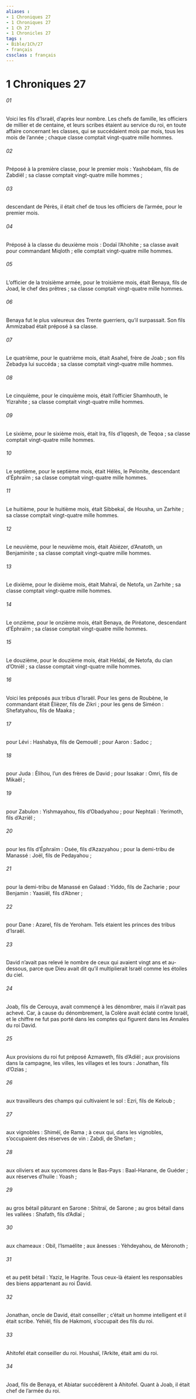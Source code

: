 ```yaml
---
aliases : 
- 1 Chroniques 27
- 1 Chroniques 27
- 1 Ch 27
- 1 Chronicles 27
tags : 
- Bible/1Ch/27
- français
cssclass : français
---
```


# 1 Chroniques 27

###### 01
Voici les fils d’Israël, d’après leur nombre. Les chefs de famille, les officiers de millier et de centaine, et leurs scribes étaient au service du roi, en toute affaire concernant les classes, qui se succédaient mois par mois, tous les mois de l’année ; chaque classe comptait vingt-quatre mille hommes.
###### 02
Préposé à la première classe, pour le premier mois : Yashobéam, fils de Zabdiël ; sa classe comptait vingt-quatre mille hommes ;
###### 03
descendant de Pérès, il était chef de tous les officiers de l’armée, pour le premier mois.
###### 04
Préposé à la classe du deuxième mois : Dodaï l’Ahohite ; sa classe avait pour commandant Miqloth ; elle comptait vingt-quatre mille hommes.
###### 05
L’officier de la troisième armée, pour le troisième mois, était Benaya, fils de Joad, le chef des prêtres ; sa classe comptait vingt-quatre mille hommes.
###### 06
Benaya fut le plus valeureux des Trente guerriers, qu’il surpassait. Son fils Ammizabad était préposé à sa classe.
###### 07
Le quatrième, pour le quatrième mois, était Asahel, frère de Joab ; son fils Zebadya lui succéda ; sa classe comptait vingt-quatre mille hommes.
###### 08
Le cinquième, pour le cinquième mois, était l’officier Shamhouth, le Yizrahite ; sa classe comptait vingt-quatre mille hommes.
###### 09
Le sixième, pour le sixième mois, était Ira, fils d’Iqqesh, de Teqoa ; sa classe comptait vingt-quatre mille hommes.
###### 10
Le septième, pour le septième mois, était Hélès, le Pelonite, descendant d’Éphraïm ; sa classe comptait vingt-quatre mille hommes.
###### 11
Le huitième, pour le huitième mois, était Sibbekaï, de Housha, un Zarhite ; sa classe comptait vingt-quatre mille hommes.
###### 12
Le neuvième, pour le neuvième mois, était Abiézer, d’Anatoth, un Benjaminite ; sa classe comptait vingt-quatre mille hommes.
###### 13
Le dixième, pour le dixième mois, était Mahraï, de Netofa, un Zarhite ; sa classe comptait vingt-quatre mille hommes.
###### 14
Le onzième, pour le onzième mois, était Benaya, de Piréatone, descendant d’Éphraïm ; sa classe comptait vingt-quatre mille hommes.
###### 15
Le douzième, pour le douzième mois, était Heldaï, de Netofa, du clan d’Otniël ; sa classe comptait vingt-quatre mille hommes.
###### 16
Voici les préposés aux tribus d’Israël. Pour les gens de Roubène, le commandant était Èlièzer, fils de Zikri ; pour les gens de Siméon : Shefatyahou, fils de Maaka ;
###### 17
pour Lévi : Hashabya, fils de Qemouël ; pour Aaron : Sadoc ;
###### 18
pour Juda : Élihou, l’un des frères de David ; pour Issakar : Omri, fils de Mikaël ;
###### 19
pour Zabulon : Yishmayahou, fils d’Obadyahou ; pour Nephtali : Yerimoth, fils d’Azriël ;
###### 20
pour les fils d’Éphraïm : Osée, fils d’Azazyahou ; pour la demi-tribu de Manassé : Joël, fils de Pedayahou ;
###### 21
pour la demi-tribu de Manassé en Galaad : Yiddo, fils de Zacharie ; pour Benjamin : Yaasiël, fils d’Abner ;
###### 22
pour Dane : Azarel, fils de Yeroham. Tels étaient les princes des tribus d’Israël.
###### 23
David n’avait pas relevé le nombre de ceux qui avaient vingt ans et au-dessous, parce que Dieu avait dit qu’il multiplierait Israël comme les étoiles du ciel.
###### 24
Joab, fils de Cerouya, avait commençé à les dénombrer, mais il n’avait pas achevé. Car, à cause du dénombrement, la Colère avait éclaté contre Israël, et le chiffre ne fut pas porté dans les comptes qui figurent dans les Annales du roi David.
###### 25
Aux provisions du roi fut préposé Azmaweth, fils d’Adiël ; aux provisions dans la campagne, les villes, les villages et les tours : Jonathan, fils d’Ozias ;
###### 26
aux travailleurs des champs qui cultivaient le sol : Ezri, fils de Keloub ;
###### 27
aux vignobles : Shiméï, de Rama ; à ceux qui, dans les vignobles, s’occupaient des réserves de vin : Zabdi, de Shefam ;
###### 28
aux oliviers et aux sycomores dans le Bas-Pays : Baal-Hanane, de Guéder ; aux réserves d’huile : Yoash ;
###### 29
au gros bétail pâturant en Sarone : Shitraï, de Sarone ; au gros bétail dans les vallées : Shafath, fils d’Adlaï ;
###### 30
aux chameaux : Obil, l’Ismaélite ; aux ânesses : Yèhdeyahou, de Méronoth ;
###### 31
et au petit bétail : Yaziz, le Hagrite. Tous ceux-là étaient les responsables des biens appartenant au roi David.
###### 32
Jonathan, oncle de David, était conseiller ; c’était un homme intelligent et il était scribe. Yehiël, fils de Hakmoni, s’occupait des fils du roi.
###### 33
Ahitofel était conseiller du roi. Houshaï, l’Arkite, était ami du roi.
###### 34
Joad, fils de Benaya, et Abiatar succédèrent à Ahitofel. Quant à Joab, il était chef de l’armée du roi.
